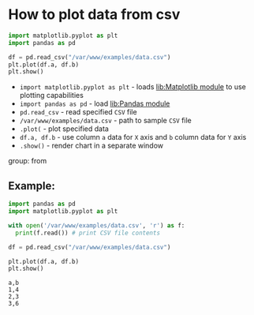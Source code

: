 # How to plot data from csv

```python
import matplotlib.pyplot as plt
import pandas as pd

df = pd.read_csv("/var/www/examples/data.csv")
plt.plot(df.a, df.b)
plt.show()
```

- `import matplotlib.pyplot as plt` - loads [lib:Matplotlib module](python-matplotlib/how-to-install-matplotlib-python-lib-in-ubuntu-ubuntuversion) to use plotting capabilities
- `import pandas as pd` - load [lib:Pandas module](/python-pandas/how-to-install-pandas)
- `pd.read_csv` - read specified `CSV` file
- `/var/www/examples/data.csv` - path to sample `CSV` file
- `.plot(` - plot specified data
- `df.a, df.b` - use column `a` data for `X` axis and `b` column data for `Y` axis
- `.show()` - render chart in a separate window

group: from

## Example: 
```python
import pandas as pd
import matplotlib.pyplot as plt

with open('/var/www/examples/data.csv', 'r') as f:
  print(f.read()) # print CSV file contents

df = pd.read_csv("/var/www/examples/data.csv")

plt.plot(df.a, df.b)
plt.show()
```
```
a,b
1,4
2,3
3,6


```

